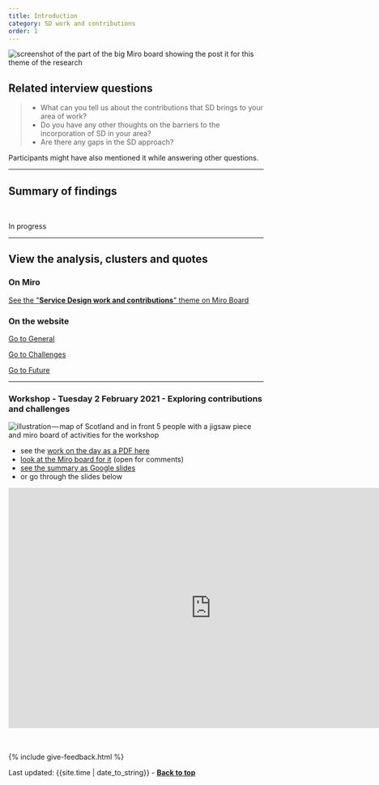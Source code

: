 ```yaml
---
title: Introduction
category: SD work and contributions
order: 1
---
```


![screenshot of the part of the big Miro board showing the post it for this theme of the research](/practitioner-stories/images/SDwork/SDwork-all.png)

## Related interview questions
<blockquote class="alt">
<ul>
<li>What can you tell us about the contributions that SD brings to your area of work?</li>
<li>Do you have any other thoughts on the barriers to the incorporation of SD in your area?</li>
<li>Are there any gaps in the SD approach?</li>
</ul>
</blockquote>

Participants might have also mentioned it while answering other questions.

<hr class="big">

## Summary of findings
<br>
<p><span class="tag-alt">In progress</span></p>

<hr class="big">

## View the analysis, clusters and quotes

### On Miro

<p><a href="https://miro.com/app/board/o9J_ldOzA14=/?moveToWidget=3074457352333741366&cot=14" target="_blank">See the "<strong>Service Design work and contributions</strong>" theme on Miro Board</a></p>

### On the website

<div class="item-nav">
   <p><span><a href="/practitioner-stories/SD-work-contributions/general">Go to General</a></span></p>
   <p><span><a href="/practitioner-stories/SD-work-contributions/challenges">Go to Challenges</a></span></p>
   <p><span><a href="/practitioner-stories/SD-work-contributions/future">Go to Future</a></span></p>
</div>

<hr class="big">


### Workshop - Tuesday 2 February 2021 - Exploring contributions and challenges
![illustration — map of Scotland and in front 5 people with a jigsaw piece and miro board of activities for the workshop](/practitioner-stories/images/workshop/workshop1-banner.jpg)

<ul>
    <li>see the <a href="https://github.com/stephanie-K/practitioner-stories/blob/main/images/workshop/Workshop1-grouping-of-work-on-the-day.pdf" target="_blank">work on the day as a PDF here</a></li>
    <li><a href="https://miro.com/app/board/o9J_lZxZWng=/?moveToWidget=3074457354020152297&amp;cot=14" target="_blank">look at the Miro board for it</a> (open for comments)</li>
    <li><a href="https://docs.google.com/presentation/d/1nRsB4Xs8C_v5SZ5gh32ORcHJs2aH-x-00x7zZB7jadw/edit?usp=sharing" target="_blank">see the summary as Google slides</a></li>
    <li>or go through the slides below</li>
</ul>

<iframe src="https://docs.google.com/presentation/d/e/2PACX-1vRV8mRQG9_0RqDD75tSMiRNy9RkMyJE3aNo-uYDsgUinl2NYfeat2YrLnJr3o0QfGjSSalLUJjoc0-M/embed?start=false&loop=false&delayms=3000" frameborder="0" width="800" height="474" allowfullscreen="true" mozallowfullscreen="true" webkitallowfullscreen="true"></iframe>

<br><br>
{% include give-feedback.html %}

<div>Last updated: {{site.time | date_to_string}} - <a href="#"><strong>Back to top</strong></a></div>
